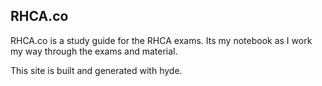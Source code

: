 RHCA.co
-------

RHCA.co is a study guide for the RHCA exams. Its my notebook as I work my way through the exams and material.

This site is built and generated with hyde. 
